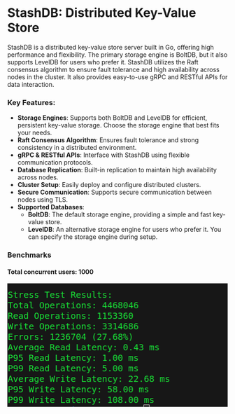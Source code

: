 # StashDB: Distributed Key-Value Store
StashDB is a distributed key-value store server built in Go, offering high performance and flexibility. The primary storage engine is BoltDB, but it also supports LevelDB for users who prefer it. StashDB utilizes the Raft consensus algorithm to ensure fault tolerance and high availability across nodes in the cluster. It also provides easy-to-use gRPC and RESTful APIs for data interaction.

### Key Features:
* **Storage Engines**: Supports both BoltDB and LevelDB for efficient, persistent key-value storage. Choose the storage engine that best fits your needs.
* **Raft Consensus Algorithm**: Ensures fault tolerance and strong consistency in a distributed environment.
* **gRPC & RESTful APIs**: Interface with StashDB using flexible communication protocols.
* **Database Replication**: Built-in replication to maintain high availability across nodes.
* **Cluster Setup**: Easily deploy and configure distributed clusters.
* **Secure Communication**: Supports secure communication between nodes using TLS.
* **Supported Databases**:
  - **BoltDB**: The default storage engine, providing a simple and fast key-value store.
  - **LevelDB**: An alternative storage engine for users who prefer it. You can specify the storage engine during setup.



### Benchmarks

#### Total concurrent users: 1000

![alt text](assets/benchmarks.png)
